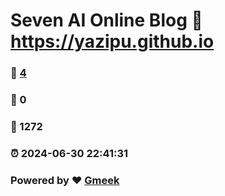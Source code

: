 # Seven AI Online Blog :link: https://yazipu.github.io 
### :page_facing_up: [4](https://yazipu.github.io/tag.html) 
### :speech_balloon: 0 
### :hibiscus: 1272 
### :alarm_clock: 2024-06-30 22:41:31 
### Powered by :heart: [Gmeek](https://github.com/Meekdai/Gmeek)
